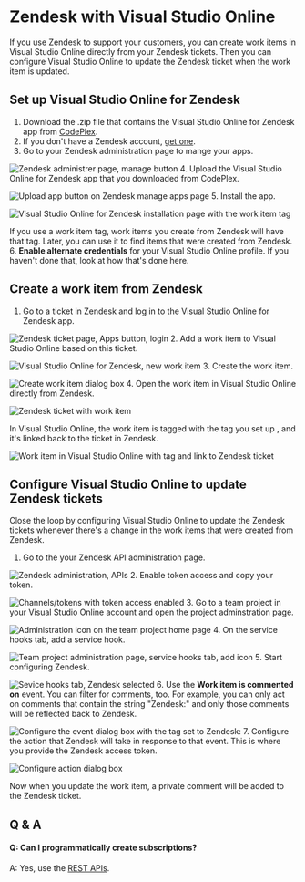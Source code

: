 
# Zendesk with Visual Studio Online


If you use Zendesk to support your customers, 
you can create work items in Visual Studio Online directly from your Zendesk tickets.
Then you can configure Visual Studio Online to update the Zendesk ticket when the work item is updated.


## Set up Visual Studio Online for Zendesk

1. Download the .zip file that contains the Visual Studio Online for Zendesk app from [CodePlex](https://vsozendesk.codeplex.com/).
2. If you don't have a Zendesk account, [get one](http://zendesk.com/).
3. Go to your Zendesk administration page to mange your apps.



![Zendesk administrer page, manage button](./media/service-hooks/zendesk-manage-apps.png)
4. Upload the Visual Studio Online for Zendesk app that you downloaded from CodePlex.



![Upload app button on Zendesk manage apps page](./media/service-hooks/zendesk-upload-app.png)
5. Install the app.



![Visual Studio Online for Zendesk installation page with the work item tag](./media/service-hooks/install.png)



If you use a work item tag, work items you create from Zendesk will have that tag. Later, you can use it to find items that were created from Zendesk.
6. **Enable alternate credentials** for your Visual Studio Online profile. If you haven't done that, look at how that's done here.

## Create a work item from Zendesk

1. Go to a ticket in Zendesk and log in to the Visual Studio Online for Zendesk app.



![Zendesk ticket page, Apps button, login](./media/service-hooks/visual-studio-online-app-login.png)
2. Add a work item to Visual Studio Online based on this ticket.



![Visual Studio Online for Zendesk, new work item](./media/service-hooks/new-work-item.png)
3. Create the work item.



![Create work item dialog box](./media/service-hooks/create-work-item.jpg)
4. Open the work item in Visual Studio Online directly from Zendesk.



![Zendesk ticket with work item](./media/service-hooks/ticket-with-work-item.png)



In Visual Studio Online, the work item is tagged with the tag you set up , and it's linked back to the ticket in Zendesk.



![Work item in Visual Studio Online with tag and link to Zendesk ticket](./media/service-hooks/work-item.png)

## Configure Visual Studio Online to update Zendesk tickets


Close the loop by configuring Visual Studio Online to update the Zendesk tickets whenever there's a change in the work items that were created from Zendesk.


1. Go to the your Zendesk API administration page.



![Zendesk administration, APIs](./media/service-hooks/zendesk-apis.png)
2. Enable token access and copy your token.



![Channels/tokens with token access enabled](./media/service-hooks/token-access.png)
3. Go to a team project in your Visual Studio Online account and open the project adminstration page.



![Administration icon on the team project home page](./media/service-hooks/admin.png)
4. On the service hooks tab, add a service hook.



![Team project administration page, service hooks tab, add icon](./media/service-hooks/new-service-hook.png)
5. Start configuring Zendesk.



![Sevice hooks tab, Zendesk selected](./media/service-hooks/target-service.png)
6. Use the **Work item is commented on** event.
You can filter for comments, too.
For example, you can only act on comments that contain the string "Zendesk:"
and only those comments will be reflected back to Zendesk.



![Configure the event dialog box with the tag set to Zendesk:](./media/service-hooks/configure-event.png)
7. Configure the action that Zendesk will take in response to that event. This is where you provide the Zendesk access token.



![Configure action dialog box](./media/service-hooks/configure-action.png)


Now when you update the work item, a private comment will be added to the Zendesk ticket.


## Q &amp; A

#### Q: Can I programmatically create subscriptions?


A: Yes, use the [REST APIs](https://www.visualstudio.com/integrate/get-started/service-hooks/create-subscription).
